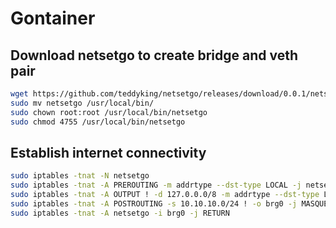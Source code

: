 # Gontainer

## Download netsetgo to create bridge and veth pair
```bash
wget https://github.com/teddyking/netsetgo/releases/download/0.0.1/netsetgo
sudo mv netsetgo /usr/local/bin/
sudo chown root:root /usr/local/bin/netsetgo
sudo chmod 4755 /usr/local/bin/netsetgo
```

## Establish internet connectivity
```bash
sudo iptables -tnat -N netsetgo
sudo iptables -tnat -A PREROUTING -m addrtype --dst-type LOCAL -j netsetgo
sudo iptables -tnat -A OUTPUT ! -d 127.0.0.0/8 -m addrtype --dst-type LOCAL -j netsetgo
sudo iptables -tnat -A POSTROUTING -s 10.10.10.0/24 ! -o brg0 -j MASQUERADE
sudo iptables -tnat -A netsetgo -i brg0 -j RETURN
```